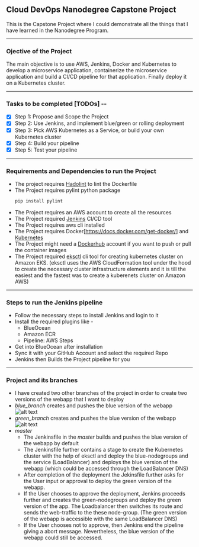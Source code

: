 ## Cloud DevOps Nanodegree Capstone Project

This is the Capstone Project where I could demonstrate all the things that I have learned in the Nanodegree Program.

_________________________________________________________________________________________________________________________

### Ojective of the Project

The main objective is to use AWS, Jenkins, Docker and Kubernetes to develop a microservice application, containerize the microservice application and build a CI/CD pipeline for that application. Finally deploy it on a Kubernetes cluster.

_________________________________________________________________________________________________________________________

### Tasks to be completed [TODOs] --

- [x] Step 1: Propose and Scope the Project
- [x] Step 2: Use Jenkins, and implement blue/green or rolling deployment
- [x] Step 3: Pick AWS Kubernetes as a Service, or build your own Kubernetes cluster
- [x] Step 4: Build your pipeline
- [x] Step 5: Test your pipeline

_________________________________________________________________________________________________________________________

### Requirements and Dependencies to run the Project

* The project requires [Hadolint](https://github.com/hadolint/hadolint) to lint the Dockerfile
* The Project requires pylint python package
  ```python
  pip install pylint
  ```
* The Project requires an AWS account to create all the resources
* The Project required [Jenkins](https://www.jenkins.io/doc/book/installing/) CI/CD tool
* The Project requires aws cli installed
* The Project requires Docker[https://docs.docker.com/get-docker/] and [Kubernetes](https://kubernetes.io/docs/tasks/tools/install-kubectl/#before-you-begin)
* The Project might need a [Dockerhub](https://hub.docker.com/) account if you want to push or pull the container images
* The Project required [eksctl](https://github.com/weaveworks/eksctl) cli tool for creating kubernetes cluster on Amazon EKS.
  (eksctl uses the AWS CloudFormation tool under the hood to create the necessary cluster infrastructure elements and it is till the easiest and the fastest was to create a kuberenets cluster on Amazon AWS)

_________________________________________________________________________________________________________________________

### Steps to run the Jenkins pipeline

* Follow the necessary steps to install Jenkins and login to it
* Install the required plugins like -
  - BlueOcean
  - Amazon ECR
  - Pipeline: AWS Steps
* Get into BlueOcean after installation
* Sync it with your GitHub Account and select the required Repo
* Jenkins then Builds the Project pipeline for you

_________________________________________________________________________________________________________________________

### Project and its branches

* I have created two other branches of the project in order to create two versions of the webapp that I want to deploy
* *blue_branch* creates and pushes the blue version of the webapp
  ![alt text](https://github.com/SavanGowda/Udacity_Capstone/tree/master/images/udacap_blue_page.png)
* *green_branch* creates and pushes the blue version of the webapp
  ![alt text](https://github.com/SavanGowda/Udacity_Capstone/tree/master/images/udacap_green_page.png)
* *master*
  - The Jenkinsfile in the *master* builds and pushes the blue version of the webapp by default
  - The Jenkinsfile further contains a stage to create the Kubernetes cluster with the help of eksctl and deploy the blue-nodegroups and the service (LoadBalancer) and deploys the blue version of the webapp (which could be accessed through the LoadBalancer DNS)
  - After completion of the deployment the Jekinsfile further asks for the User input or approval to deploy the green version of the webapp.
  - If the User chooses to approve the deployment, Jenkins proceeds further and creates the green-nodegroups and deploy the green version of the app. The Loadbalancer then switches its route and sends the web-traffic to the these node-group. (The green version of the webapp is accessible with the same LoadBalancer DNS)
  - If the User chooses not to approve, then Jenkins end the pipeline giving a abort message. Nevertheless, the blue version of the webapp could still be accessed.
